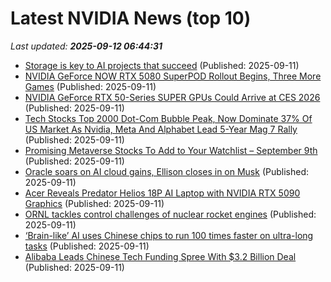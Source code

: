 # Latest NVIDIA News (top 10)
_Last updated: **2025-09-12 06:44:31**_

- [Storage is key to AI projects that succeed](https://www.computerweekly.com/feature/Storage-is-key-to-AI-projects-that-succeed) (Published: 2025-09-11)
- [NVIDIA GeForce NOW RTX 5080 SuperPOD Rollout Begins, Three More Games](https://www.madshrimps.be/news/nvidia-geforce-now-rtx-5080-superpod-rollout-begins-three-more-games/) (Published: 2025-09-11)
- [NVIDIA GeForce RTX 50-Series SUPER GPUs Could Arrive at CES 2026](https://www.madshrimps.be/news/nvidia-geforce-rtx-50-series-super-gpus-could-arrive-at-ces-2026/) (Published: 2025-09-11)
- [Tech Stocks Top 2000 Dot-Com Bubble Peak, Now Dominate 37% Of US Market As Nvidia, Meta And Alphabet Lead 5-Year Mag 7 Rally](https://biztoc.com/x/cdf31b603b4e91c5) (Published: 2025-09-11)
- [Promising Metaverse Stocks To Add to Your Watchlist – September 9th](https://www.etfdailynews.com/2025/09/11/promising-metaverse-stocks-to-add-to-your-watchlist-september-9th/) (Published: 2025-09-11)
- [Oracle soars on AI cloud gains, Ellison closes in on Musk](https://www.rte.ie/news/business/2025/0911/1532890-oracle-shares-surge/) (Published: 2025-09-11)
- [Acer Reveals Predator Helios 18P AI Laptop with NVIDIA RTX 5090 Graphics](https://me.pcmag.com/en/laptops/32178/acer-reveals-predator-helios-18p-ai-laptop-with-nvidia-rtx-5090-graphics) (Published: 2025-09-11)
- [ORNL tackles control challenges of nuclear rocket engines](https://newatlas.com/space/control-nuclear-rocket-engine/) (Published: 2025-09-11)
- [‘Brain-like’ AI uses Chinese chips to run 100 times faster on ultra-long tasks](https://www.thestar.com.my/tech/tech-news/2025/09/11/brain-like-ai-uses-chinese-chips-to-run-100-times-faster-on-ultra-long-tasks) (Published: 2025-09-11)
- [Alibaba Leads Chinese Tech Funding Spree With $3.2 Billion Deal](https://financialpost.com/pmn/business-pmn/alibaba-leads-chinese-tech-funding-spree-with-3-2-billion-deal) (Published: 2025-09-11)
